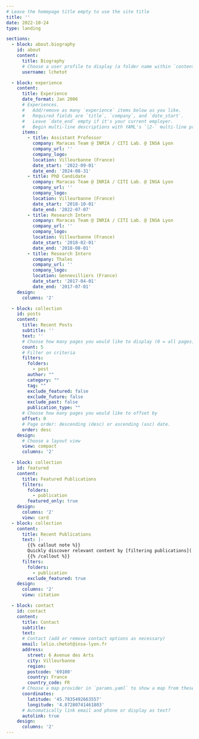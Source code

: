 ```yaml
---
# Leave the homepage title empty to use the site title
title: ''
date: 2022-10-24
type: landing

sections:
  - block: about.biography
    id: about
    content:
      title: Biography
      # Choose a user profile to display (a folder name within `content/authors/`)
      username: lchetot

  - block: experience
    content:
      title: Experience
      date_format: Jan 2006
      # Experiences.
      #   Add/remove as many `experience` items below as you like.
      #   Required fields are `title`, `company`, and `date_start`.
      #   Leave `date_end` empty if it's your current employer.
      #   Begin multi-line descriptions with YAML's `|2-` multi-line prefix.
      items:
        - title: Assistant Professor
          company: Maracas Team @ INRIA / CITI Lab. @ INSA Lyon
          company_url: ''
          company_logo: 
          location: Villeurbanne (France)
          date_start: '2022-09-01'
          date_end: '2024-08-31'
        - title: PhD Candidate
          company: Maracas Team @ INRIA / CITI Lab. @ INSA Lyon
          company_url: ''
          company_logo: 
          location: Villeurbanne (France)
          date_start: '2018-10-01'
          date_end: '2022-07-07'
        - title: Research Intern
          company: Maracas Team @ INRIA / CITI Lab. @ INSA Lyon
          company_url: ''
          company_logo: 
          location: Villeurbanne (France)
          date_start: '2018-02-01'
          date_end: '2018-08-01'
        - title: Research Intern
          company: Thales
          company_url: ''
          company_logo: 
          location: Gennevilliers (France)
          date_start: '2017-04-01'
          date_end: '2017-07-01'
    design:
      columns: '2'

  - block: collection
    id: posts
    content:
      title: Recent Posts
      subtitle: ''
      text: ''
      # Choose how many pages you would like to display (0 = all pages)
      count: 5
      # Filter on criteria
      filters:
        folders:
          - post
        author: ""
        category: ""
        tag: ""
        exclude_featured: false
        exclude_future: false
        exclude_past: false
        publication_type: ""
      # Choose how many pages you would like to offset by
      offset: 0
      # Page order: descending (desc) or ascending (asc) date.
      order: desc
    design:
      # Choose a layout view
      view: compact
      columns: '2'

  - block: collection
    id: featured
    content:
      title: Featured Publications
      filters:
        folders:
          - publication
        featured_only: true
    design:
      columns: '2'
      view: card
  - block: collection
    content:
      title: Recent Publications
      text: |-
        {{% callout note %}}
        Quickly discover relevant content by [filtering publications](./publication/).
        {{% /callout %}}
      filters:
        folders:
          - publication
        exclude_featured: true
    design:
      columns: '2'
      view: citation

  - block: contact
    id: contact
    content:
      title: Contact
      subtitle:
      text:
      # Contact (add or remove contact options as necessary)
      email: lelio.chetot@insa-lyon.fr
      address:
        street: 6 Avenue des Arts
        city: Villeurbanne
        region:
        postcode: '69100'
        country: France
        country_code: FR
      # Choose a map provider in `params.yaml` to show a map from these coordinates
      coordinates:
        latitude: '45.7835492663557'
        longitude: '4.87280741461803'
      # Automatically link email and phone or display as text?
      autolink: true
    design:
      columns: '2'
---
```

